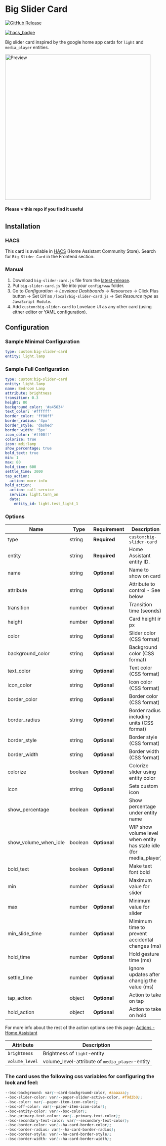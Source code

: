 # Big Slider Card
[![GitHub Release][releases-shield]][releases]
<!-- [![hacs_badge](https://img.shields.io/badge/HACS-default-orange.svg?style=for-the-badge)](https://github.com/custom-components/hacs) -->
[![hacs_badge](https://img.shields.io/badge/HACS-Default-41BDF5.svg?style=for-the-badge)](https://github.com/hacs/integration)

Big slider card inspired by the google home app cards for `light` and `media_player` entities.

<picture>
  <source media="(prefers-color-scheme: dark)" srcset="https://raw.githubusercontent.com/nicufarmache/lovelace-big-slider-card/master/prev-dark.gif">
  <img width="470" alt="Preview" src="https://raw.githubusercontent.com/nicufarmache/lovelace-big-slider-card/master/prev-light.gif">
</picture>

#### Please ⭐️ this repo if you find it useful


## Installation

### HACS
This card is available in [HACS][hacs] (Home Assistant Community Store).
Search for `Big Slider Card` in the Frontend section.

### Manual

1. Download `big-slider-card.js` file from the [latest-release].
2. Put `big-slider-card.js` file into your `config/www` folder.
3. Go to _Configuration_ → _Lovelace Dashboards_ → _Resources_ → Click Plus button → Set _Url_ as `/local/big-slider-card.js` → Set _Resource type_ as `JavaScript Module`.
4. Add `custom:big-slider-card` to Lovelace UI as any other card (using either editor or YAML configuration).

## Configuration
### Sample Minimal Configuration
```yaml
type: custom:big-slider-card
entity: light.lamp
```
### Sample Full Configuration
```yaml
type: custom:big-slider-card
entity: light.lamp
name: Bedroom Lamp
attribute: brightness
transition: 0.3
height: 80
background_color: '#a45634'
text_color: '#ffffff'
border_color: 'ff00ff'
border_radius: '4px'
border_style: 'dashed'
border_width: '5px'
icon_color: '#ff00ff'
colorize: true
icon: mdi:lamp
show_percentage: true
bold_text: true
min: 1
max: 80
hold_time: 600
settle_time: 3000
tap_action:
  action: more-info
hold_action:
  action: call-service
  service: light.turn_on
  data:
    entity_id: light.test_light_1
```

### Options

| Name                  | Type    | Requirement  | Description                                                         | Default             |
|-----------------------| ------- | ------------ |---------------------------------------------------------------------| ------------------- |
| type                  | string  | **Required** | `custom:big-slider-card`                                            |                     |
| entity                | string  | **Required** | Home Assistant entity ID.                                           |                     |
| name                  | string  | **Optional** | Name to show on card                                                | entity name         |
| attribute             | string  | **Optional** | Attribute to control - See below                                    | `brightness`        |
| transition            | number  | **Optional** | Transition time (seonds)                                            | not used if unset   |
| height                | number  | **Optional** | Card height in px                                                   | form theme          |
| color                 | string  | **Optional** | Slider color (CSS format)                                           | form theme          |
| background_color      | string  | **Optional** | Background color (CSS format)                                       | form theme          |
| text_color            | string  | **Optional** | Text color (CSS format)                                             | form theme          |
| icon_color            | string  | **Optional** | Icon color (CSS format)                                             | entity color        |
| border_color          | string  | **Optional** | Border color (CSS format)                                           | form theme          |
| border_radius         | string  | **Optional** | Border radius including units (CSS format)                          | form theme          |
| border_style          | string  | **Optional** | Border style (CSS format)                                           | form theme          |
| border_width          | string  | **Optional** | Border width (CSS format)                                           | form theme          |
| colorize              | boolean | **Optional** | Colorize slider using entity color                                  | false               |
| icon                  | string  | **Optional** | Sets custom icon                                                    | entity icon         |
| show_percentage       | boolean | **Optional** | Show percentage under entity name                                   | false               |
| show_volume_when_idle | boolean | **Optional** | WIP show volume level when entity has state idle (for media_player) | false               | 
| bold_text             | boolean | **Optional** | Make taxt font bold                                                 | false               |
| min                   | number  | **Optional** | Maximum value for slider                                            | `0`                 |
| max                   | number  | **Optional** | Minimum value for slider                                            | `100`               |
| min_slide_time        | number  | **Optional** | Mimimum time to prevent accidental changes (ms)                     | `0`                 |
| hold_time             | number  | **Optional** | Hold gesture time (ms)                                              | `600`               |
| settle_time           | number  | **Optional** | Ignore updates after changig the value (ms)                         | `3000`              |
| tap_action            | object  | **Optional** | Action to take on tap                                               | `action: toggle`    |
| hold_action           | object  | **Optional** | Action to take on hold                                              | `action: more-info` |

For more info about the rest of the action options see this page: [Actions - Home Assistant][actions]

| Attribute       | Description                                     |
|-----------------|-------------------------------------------------|
| `brightness`    | Brightness of `light`-entity                    |
| `volume_level`  | volume_level-attribute of `media_player`-entity | 



### The card uses the following css variables for configuring the look and feel:

```css
--bsc-background: var(--card-background-color, #aaaaaa);
--bsc-slider-color: var(--paper-slider-active-color, #f9d2b0);
--bsc-color: var(--paper-item-icon-color);
--bsc-off-color: var(--paper-item-icon-color);
--bsc-entity-color: var(--bsc-color);
--bsc-primary-text-color: var(--primary-text-color);
--bsc-secondary-text-color: var(--secondary-text-color);
--bsc-border-color: var(--ha-card-border-color);
--bsc-border-radius: var(--ha-card-border-radius);
--bsc-border-style: var(--ha-card-border-style);
--bsc-border-width: var(--ha-card-border-width);
```


<!-- References -->
[hacs]: https://hacs.xyz
[latest-release]: https://github.com/nicufarmache/lovelace-big-slider-card/releases/latest
[releases-shield]: https://img.shields.io/github/v/release/nicufarmache/lovelace-big-slider-card.svg?style=for-the-badge
[releases]: https://github.com/nicufarmache/lovelace-big-slider-card/releases
[icon-minimal]: https://raw.githubusercontent.com/nicufarmache/lovelace-big-slider-card/main/assets/grid-full-width.png
[actions]: https://www.home-assistant.io/dashboards/actions/
